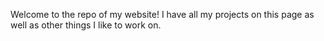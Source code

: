 Welcome to the repo of my website!
I have all my projects on this page as well as other things I like to work on.
